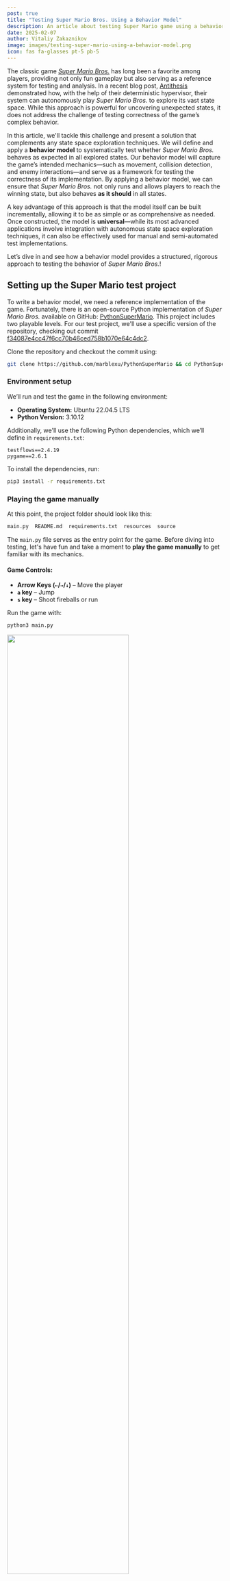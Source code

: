 ```yaml
---
post: true
title: "Testing Super Mario Bros. Using a Behavior Model"
description: An article about testing Super Mario game using a behavior model. 
date: 2025-02-07
author: Vitaliy Zakaznikov
image: images/testing-super-mario-using-a-behavior-model.png
icon: fas fa-glasses pt-5 pb-5
---
```


The classic game [*Super Mario Bros.*](https://en.wikipedia.org/wiki/Super_Mario_Bros.) has long been a favorite among players, providing not only fun gameplay but also serving as a reference system for testing and analysis. In a recent blog post, [Antithesis](https://antithesis.com/blog/sdtalk/) demonstrated how, with the help of their deterministic hypervisor, their system can autonomously play *Super Mario Bros.* to explore its vast state space. While this approach is powerful for uncovering unexpected states, it does not address the challenge of testing correctness of the game’s complex behavior.  

In this article, we'll tackle this challenge and present a solution that complements any state space exploration techniques. We will define and apply a **behavior model** to systematically test whether *Super Mario Bros.* behaves as expected in all explored states. Our behavior model will capture the game’s intended mechanics—such as movement, collision detection, and enemy interactions—and serve as a framework for testing the correctness of its implementation. By applying a behavior model, we can ensure that *Super Mario Bros.* not only runs and allows players to reach the winning state, but also behaves **as it should** in all states.<!-- more -->  

A key advantage of this approach is that the model itself can be built incrementally, allowing it to be as simple or as comprehensive as needed. Once constructed, the model is **universal**—while its most advanced applications involve integration with autonomous state space exploration techniques, it can also be effectively used for manual and semi-automated test implementations.  

Let’s dive in and see how a behavior model provides a structured, rigorous approach to testing the behavior of *Super Mario Bros.*!

## Setting up the Super Mario test project

To write a behavior model, we need a reference implementation of the game. Fortunately, there is an open-source Python implementation of *Super Mario Bros.* available on GitHub: [PythonSuperMario](https://github.com/marblexu/PythonSuperMario). This project includes two playable levels. For our test project, we'll use a specific version of the repository, checking out commit [f34087e4cc47f6cc70b46ced758b1070e64c4dc2](https://github.com/marblexu/PythonSuperMario/commit/f34087e4cc47f6cc70b46ced758b1070e64c4dc2).

Clone the repository and checkout the commit using:

```bash
git clone https://github.com/marblexu/PythonSuperMario && cd PythonSuperMario && git checkout f34087e4cc47f6cc70b46ced758b1070e64c4dc2
```

### Environment setup

We’ll run and test the game in the following environment:

- **Operating System:** Ubuntu 22.04.5 LTS
- **Python Version:** 3.10.12

Additionally, we'll use the following Python dependencies, which we’ll define in `requirements.txt`:

```text
testflows==2.4.19
pygame==2.6.1
```

To install the dependencies, run:

```bash
pip3 install -r requirements.txt
```

### Playing the game manually

At this point, the project folder should look like this:

```bash
main.py  README.md  requirements.txt  resources  source
```

The `main.py` file serves as the entry point for the game. Before diving into testing, let's have fun and take a moment to **play the game manually** to get familiar with its mechanics.

#### **Game Controls:**
- **Arrow Keys (`←`/`→`/`↓`)** – Move the player  
- **`a` key** – Jump  
- **`s` key** – Shoot fireballs or run  

Run the game with:

```bash
python3 main.py
```

<div class="text-center">
<img style="width: 75%" src="/images/testing-super-mario-using-a-behavior-model-pic-1.gif">
<div class="text-secondary text-bold"><br>Super Mario: Playing the game manually</div>
</div><br>

## Understanding the game architecture

Before we can integrate *PythonSuperMario* for testing, we need a basic understanding of its architecture. The game's execution starts in [source/main.py](https://github.com/marblexu/PythonSuperMario/blob/master/source/main.py), where the [main()](https://github.com/marblexu/PythonSuperMario/blob/master/source/main.py#L8) function initializes the game structure:

```python
def main():
    game = tools.Control()
    state_dict = {c.MAIN_MENU: main_menu.Menu(),
                  c.LOAD_SCREEN: load_screen.LoadScreen(),
                  c.LEVEL: level.Level(),
                  c.GAME_OVER: load_screen.GameOver(),
                  c.TIME_OUT: load_screen.TimeOut()}
    game.setup_states(state_dict, c.MAIN_MENU)
    game.main()
```

### Game as a state machine

The game is implemented as an explicit **state-driven system**, where different **states** represent major phases of execution. These include:

- **[MAIN_MENU](https://github.com/marblexu/PythonSuperMario/blob/master/source/states/main_menu.py#L9)** – The game's main menu.
- **[LOAD_SCREEN](https://github.com/marblexu/PythonSuperMario/blob/master/source/states/load_screen.py#L7)** – The load screen.
- **[LEVEL](https://github.com/marblexu/PythonSuperMario/blob/master/source/states/level.py#L11)** – The active gameplay state where the player interacts with the game world.
- **[GAME_OVER](https://github.com/marblexu/PythonSuperMario/blob/master/source/states/load_screen.py#L39)** – The state when the player loses all lives.
- **[TIME_OUT](https://github.com/marblexu/PythonSuperMario/blob/master/source/states/load_screen.py#L50)** – The state when the level timer runs out (a type of load screen).

<div class="text-center">
<img style="width: 75%" src="/images/testing-super-mario-using-a-behavior-model-pic-2.png">
<div class="text-secondary text-bold"><br>Super Mario: State Classes</div>
</div><br>


Each of these is a subclass of the [State class](https://github.com/marblexu/PythonSuperMario/blob/master/source/tools.py#L15), which implements the state machine architecture. The transitions between states are managed using the [`next` attribute](https://github.com/marblexu/PythonSuperMario/blob/master/source/tools.py#L20), which determines the upcoming game state.

### The actual game states

However, these states are actually not states but represent clusters of **states**, each of which contains its own **actual states**. These **actual states** are defined by the specific values of the attributes of these `State` classes. You can think of them like shown in the following diagram. However, the transition edges between states are relative. In the real system, we don't really know which transitions are possible. Some of these transitions might be a bug!

<div class="text-center">
<img style="width: 75%" src="/images/testing-super-mario-using-a-behavior-model-pic-3.png">
<div class="text-secondary text-bold"><br>Super Mario: Clusters of States (transition lines are random)</div>
</div><br>

#### The MAIN_MENU state class

For example, the **[MAIN_MENU](https://github.com/marblexu/PythonSuperMario/blob/master/source/states/main_menu.py#L9)** `State class` defines many states, determined by its attributes, such as:

- **`persist`** – Stores persistent game information that is [passed between states](https://github.com/marblexu/PythonSuperMario/blob/master/source/tools.py#L62) during transitions. It contains:
  - `COIN_TOTAL`, `SCORE`, `LIVES`, `TOP_SCORE`, `CURRENT_TIME`, `LEVEL_NUM`, `PLAYER_NAME`
- **`game_info`** – Holds the current game's information (set equal to `persist`).
- **`overhead_info`** – Manages the display of overhead game information, initialized as an instance of the `Info` class with `game_info` and `MAIN_MENU` as parameters.
- **`viewport`** – Manages the visible portion of the game world in the main menu.
- **`background`** – Handles the background setup for the main menu; initialized in the `setup_background()` method.
- **`player_list` and `player_index`** – Represent the selectable player characters in the main menu; initialized in the `setup_player()` method.
- **`cursor`** – Manages the menu selection cursor; initialized in the `setup_cursor()` method.

These attributes are primarily initialized in the [`startup()` method](https://github.com/marblexu/PythonSuperMario/blob/master/source/states/main_menu.py#L21), which is called when the `Menu` class is instantiated.

A crucial detail to note is that **the game does not have just five states**! In reality, the number of possible states is far greater because each `State` class has multiple attributes whose values define distinct actual states. 

> Don't be misled by the class name `State`, which can create confusion—it does not represent a singular game state but rather a structure that implements multiple possible states through its attributes.

Understanding this distinction is key to bridging the gap between the code and the state machine representation of the system under test. Effective testing relies on exploring as many states and transitions of this state machine as possible to ensure comprehensive coverage.


#### The LEVEL state class

The **MAIN_MENU** `State class` has a lot of attributes, but as expected the **[LEVEL](https://github.com/marblexu/PythonSuperMario/blob/master/source/states/level.py#L11)** `State class` that implements the actual
gameplay is even more complex as can be judged by its [startup() method](https://github.com/marblexu/PythonSuperMario/blob/master/source/states/level.py#L16) which initializes this class and sets the attributes that implements possible state that this class implements.

```python
 def startup(self, current_time, persist):
    self.game_info = persist
    self.persist = self.game_info
    self.game_info[c.CURRENT_TIME] = current_time
    self.death_timer = 0
    self.castle_timer = 0
    
    self.moving_score_list = []
    self.overhead_info = info.Info(self.game_info, c.LEVEL)
    self.load_map()
    self.setup_background()
    self.setup_maps()
    self.ground_group = self.setup_collide(c.MAP_GROUND)
    self.step_group = self.setup_collide(c.MAP_STEP)
    self.setup_pipe()
    self.setup_slider()
    self.setup_static_coin()
    self.setup_brick_and_box()
    self.setup_player()
    self.setup_enemies()
    self.setup_checkpoints()
    self.setup_flagpole()
    self.setup_sprite_groups()
```

Here's a brief overview of its key functions:

* **Initialize Game Information**: It assigns the `persist` dictionary to both `self.game_info` and `self.persist`, ensuring that persistent game data is maintained and can be passed across states.

* **Reset Timers**: Adds and initializes `death_timer` and `castle_timer` to `0`, preparing these timers for the level.

* **Initialize Overhead Display Information**: Sets up the overhead display information for the level.

* **Load Level Assets**: It calls several setup methods to load and initialize various level components, including:

    * `load_map()`: Loads the level map data.
    * `setup_background()`: Prepares the background graphics.
    * `setup_maps()`: Configures additional map settings.
    * `setup_collide()`: Sets up collision detection for ground and steps.
    * `setup_pipe()`: Initializes pipes within the level.
    * `setup_slider()`: Sets up sliding platforms or elements.
    * `setup_static_coin()`: Places static coins in the level.
    * `setup_brick_and_box()`: Configures bricks and boxes.
    * `setup_player()`: Initializes the player character.
    * `setup_enemies()`: Spawns enemies in the level.
    * `setup_checkpoints()`: Establishes checkpoints for progress tracking.
    * `setup_flagpole()`: Sets up the flagpole at the end of the level.
    * `setup_sprite_groups()`: Organizes sprites into groups for efficient management. Where a **sprite** is a 2D image or animation used in video games to represent characters, objects, and other visual elements. 

By executing these steps, the startup method ensures that all necessary components and settings are properly initialized defining the initial state, allowing the level to function correctly within the game.
The large number of possible states allowed by the **LEVEL** `State class` is what makes testing
the game a challenge. Nonetheless, the state-driven architecture of the game is clearly evident. 

The game's state-driven code architecture is well-aligned with **behavior model-based testing**, where **behavior** is defined as a sequence of states. Our model will compute the expected values in the **current state** based on the sequence of **previous states** (the system’s history). By leveraging this structure, we can systematically validate that the game behaves as intended as the game transitions between states.

> Note that state machine representation applies in general to any software even when the implementation
is not explicitly defined using state-driven code.

### The game loop and state transitions

The transition of game states is handled by the [`Control` class](https://github.com/marblexu/PythonSuperMario/blob/master/source/tools.py#L35), which defines the frames per second (FPS) — the theoretical [frequency](https://github.com/marblexu/PythonSuperMario/blob/master/source/tools.py#L78) at which the game loop executes.

The [game loop](https://github.com/marblexu/PythonSuperMario/blob/master/source/tools.py#L73) itself is very simple as shown below:

```python
    def main(self):
        while not self.done:
            self.event_loop()
            self.update()
            pg.display.update()
            self.clock.tick(self.fps)
```

The game loop operates in discrete time steps, where each tick of the clock produces a new frame. The FPS value determines the number of frames generated per second, with each frame representing the game's state at a specific point in time. While the game might appear to run continuously, it is actually discrete, advancing in small, well-defined steps. Here is a graphical representation of the loop’s actions along with their descriptions:

<div class="text-center">
<img style="width: 75%" src="/images/testing-super-mario-using-a-behavior-model-pic-4.png">
<div class="text-secondary text-bold"><br>Super Mario: Game Loop</div>
</div><br>

This is crucial for testing because the game’s behavior at any moment is fully determined by the current frame state. Therefore, testing must account for the fact that all animations, inputs, and events are processed frame-by-frame, and a **behavior model** must accurately observe and validate the correctness of the state for each frame.

## Wiring up test actions

Now, having good understanding of the underlying game code architecture,
we are ready to wire up test actions that we'll enable us to test the game.
Let's compile a list of actions that we need for testing!

### Starting and stopping the game

For obvious reasons the first test action is to be able to start and stop the game.
When we start the game, we also want to be able to wait for the game
to be ready to play which means that we want to pass the `MAIN_MENU` states and
enter the first `LEVEL` state. It also makes sense to always cleanly
stop the game using `pygame.quit()` call, so we'll define this action as
a [Given with yield](https://testflows.com/handbook/#Given-With-yield) step that supports combining setup and clean up in one step.  

Most of the code to implement this action will be similar to the game's [main() function found in source/main.py](https://github.com/marblexu/PythonSuperMario/blob/master/source/main.py#L8). We'll just add `yield`ing the game's object, clean up using `pygame.quit()` call and call to `wait_ready(game)` to enter playable state with the default Mario player selected. The stubs for the `start()` and `wait_ready()` actions will be the following: 

```python
@TestStep(When)
def wait_ready(self, game, seconds=3):
    """Wait for game to be loaded and ready."""
    pass

@TestStep(Given)
def start(self, ready=True):
    """Start the game and wait for it to be ready."""
    pass
```

### Controlling the game

When we actually try implementing the above actions, we'll quickly come to a realization that the default game's [**`Control` class**](https://github.com/marblexu/PythonSuperMario/blob/master/source/tools.py#L35) will need to be modified to allow testing the game
at frame by frame level. This is because we need the ability to do the following:

- Control and capture **frame-by-frame game states**, advancing and storing states for validation.
- Manage **keypress events**, allowing programmatic as well as manual control of the player.
- Detect **objects** visible on the screen as well as overlay custom graphics for easy debugging.

We'll accomplish this using the custom **`Control` class** that will use the original class as the base, and create the new **`Vision` class** (from `vision.py`) to handle graphical object detection and overlaying on the screen.

Here is shortened version of custom **`Control` class** `__init__` method that adds extra attributes:

- **`fps`** ability to set custom frame rate
- **`keys`** set to our custom **`Keys` class** to store and look up pressed keys
- **`vision`** instance of the **`Vision` class** to detect objects draw on the screen
- **`behavior`** list of frame states, previous and current, that tests and **behavior model** can use
- **`play`** handle to the generator function that allows to control game advancement at the frame level
- **`manual`** flag to enable manual game play inside a test that we'll use to allow manual testing of the **behavior model**

```python
class Control(tools.Control):
    def __init__(self, fps=60, *args, **kwargs):
        super().__init__(*args, **kwargs)
        self.fps = fps
        self.keys = Keys()
        self.vision = Vision(self)
        self.behavior = []
        self.play = None
        self.manual = False
```

The other important part is the customized **`main()` method**
that is converted to a generator to control the game loop and
advance it step by step using the **[next](https://docs.python.org/3/library/functions.html#next)** function applied
to the **`play`** attribute that stores the generator object.
Therefore, **`next(game.play)`** will allow us move the game to the next frame.
It also calls the **`Vision` class** instance's **`detect()` method** to detect
currently visible game objects as well as creates and appends the new **`BehaviorState`** to the **`behavior` list** to store previous
and current frame states. 

```python
    def main(self):
        """Main game loop."""
        def _main():
            while not self.done:
                self.event_loop()
                self.update()
                self.vision.detect()
                self.behavior.append(
                    BehaviorState(self.keys, self.vision.boxes, self.vision.viewport)
                )
                yield self
                pg.display.update()
                self.clock.tick(self.fps)
        self.play = _main()
```

The above **`Control` class** allows us to implement the **`play()` action** below
where we can advance the game either by specifying time in seconds
or the number of frames.

```python
def play(game, seconds=1, frames=None):
    """Play the game for the specified number seconds or frames."""
    if frames is None:
        frames = seconds * game.fps

    for i in range(frames):
        next(game.play)
```

### Detecting game objects and drawing boxes around them

Ability to detect game objects and their positions is critical to game testing. To make games interesting they have quite a variety of them and *Super Mario Bros.* is no exception. We've already seen that in the **`Control` class** we've added **`vision` attribute** set to an instance of the **`Vision` class**. The **`Vision` class** is exactly what implements object detection as well as ability to draw on a screen that can be used in debugging our tests. 

Here is the **`__init__` method** of the class: 

```python
class Vision:
    """Gave vision."""
    def __init__(self, game):
        self.game = game
        self.boxes = {}
        self.viewport = pg.Rect(0, 0, 0, 0)
```

It only has three attributes:

- **`game`** - a handle to the game's **`Control` object** (used for convenience)
- **`boxes`** - stores the detected game objects. It is called *boxes* because the bounds of each object in the game is defined by a rectangular box or specifically **[pygame.Rect](https://www.pygame.org/docs/ref/rect.html)** object which defines the position of the object in the game.
- **`viewport`** - stores an object that defines the chunk of the game level that can be currently seen on the screen

The method that is responsible for object detects is called the **`detect()`**.

```python
   def detect(self):
        """Detect visible game elements."""
        self.boxes = self.get_visible()
        if self.boxes:
            self.viewport = self.game.state.viewport
        return self
```

It is very simple as the heavy lifting is done in the **`get_visible()` method**
which returns a list of visible elements in the current viewport. If any object
was detected then the **`viewport`** attribute is set to the current viewport.

In order to obtain the list of visible objects, the **`get_visible()` method**
introspects the **`self.game.state`** and pull out any attribute
that is of **[pygame.sprite.Sprite](https://www.pygame.org/docs/ref/sprite.html#pygame.sprite.Sprite)** or **[pygame.sprite.Group](https://www.pygame.org/docs/ref/sprite.html#pygame.sprite.Group)** type. Where in PyGame, the **sprite.Sprite** is used for visible game objects and **sprite.Group** is used for holding and managing a group of Sprite objects.

The detected objects are saved in **`boxes`** attribute of the **`BehaviorState` objects** which are added to the **`game.behavior` attribute** which holds a list of them.

All this machinery is used to implement the **`get_elements`** and **`get_element`**
actions. 

```python
def get_elements(game, name, frame=-1):
    """Get elements by name in the specified frame, default: -1 (current frame)."""
    return game.behavior[frame].boxes[name]
```

```python
def get_element(game, name, frame=-1):
    """Get element by name in the specified frame, default: -1 (current frame)."""
    return get_elements(game, name, frame)[0]
```

For easier visual debugging, the **`Vision` class** also provides the **`overlay()` method** that can be used to draw boxes around elements. For example,
we can draw a colored box around Mario to visually mark its detected position in the test. The **`overlay`** action then just provides a convenient wrapper
around calling this method.

```python
def overlay(game, elements, color=Vision.color["red"]):
    """Overlay boxes around elements on the screen."""
    game.vision.overlay(boxes=[element.box for element in elements], color=color)
```


### Simulating keypresses

The last set of actions are for controlling keypresses supported by the game.
A single key press consists of posting `KEYDOWN` and `KEYUP` events.
We also need the ability to keep the key down for some period of time and
therefore the low-level **`simulate_keypress`** is implemented as context manager. 

```python
@contextmanager
def simulate_keypress(key):
    """Simulate a key press and release event for the given key."""
    pg.event.post(pg.event.Event(pg.KEYDOWN, key=key))
    yield
    pg.event.post(pg.event.Event(pg.KEYUP, key=key))
```

Using the **`simulate_keypress`** low-level action we can implement all necessary
player actions such as pressing:

- **Enter** key (activate selection like when selecting a player type)

  ```python
  def press_enter():
     """Press the enter key."""
     return simulate_keypress(key=keys["enter"])
  ```

- **`→` (right)** key (move right)

  ```python
  def press_right():
      """Press the right arrow key."""
      return simulate_keypress(key=keys["right"])
  ```

- **`←` (left)** key (move left)

  ```python
  def press_left():
      """Press the left arrow key."""
      return simulate_keypress(key=keys["left"])
  ```

- **`↓` (down)** key (move down like when entering a pipe)

  ```python
  def press_down():
      """Press the down arrow key."""
      return simulate_keypress(key=keys["down"])
  ```

- **`a` (up)** key (short or, if pressed continously, long jump)

  ```python
  def press_jump():
      """Press the jump key."""
      return simulate_keypress(key=keys["jump"])
  ```

- **`s` (action)** key - (perform an action like running or throwing a fireball)

  ```python
  def press_action():
      """Press the action key."""
      return simulate_keypress(keys["action"])
  ```


## Checking basic movements using classical auto tests

With all these test actions in hand we are ready to start testing.
First, we can write a few simple classic tests and then off we go to developing
a **behavior model** that we can use with manual, semi-automated, or any sort of automated testing.

### Moving right test

Alright, let’s kick things off with a simple but essential test: checking if Mario — called the **`player`** element in the game — actually moves **right** when we press the right key. Because let’s be honest, if Mario can’t move right, "Houston we got a problem"!

Here is our simple plan for the test:

1. **Start the game** – Enter the level starting state.
2. **Get Mario’s starting position** – Where is he standing before we do anything?
3. **Press the right key** – Hold it for **one second**.
4. **Check where Mario ended up** – Where is Mario standing now?
5. **Verify the result** – If his **x-coordinate increased**, he did moved right! 🎉

Here is the test code that uses our handy test actions:

```python
@TestScenario
def scenario(self):
    """Check Mario can move right."""

    with Given("start the game"):
        game = actions.game.start()

    with And("get Mario's start position"):
        mario_start = actions.game.get_element(game, "player")

    with When("press the right key for 1 second"):
        with actions.game.press_right():
            actions.game.play(game, seconds=1)

    with And("get Mario's end position"):
        mario_end = actions.game.get_element(game, "player")

    with Then("check Mario moves right"):
        assert mario_end.box.x > mario_start.box.x, error()
```

If Mario **doesn’t move**, we’ll know something’s off. But if everything works, our test passes. Here's a video of this test in action with the red boxes added to Mario's start and end positions for visual confirmation.

<div class="text-center">
<img style="width: 75%" src="/images/testing-super-mario-using-a-behavior-model-pic-5.gif">
<div class="text-secondary text-bold"><br>Super Mario: Move Right Classic Test</div>
</div><br>

### Moving left test

Similarly, we can easily implement a test to check if Mario moves **left** when
we press the left key. However, before we add another test, I'll update my main
**`Feature`** module and move starting the game step there so that we don't have
to start and stop the game for each test. My feature will now look like this:

```python
@TestFeature
def regression(self):
    """Run tests for the Super Mario Bros. game."""

    with Given("start the game"):
        self.context.game = actions.game.start()

    Scenario(run=load("tests.move_right", "scenario"))
    Scenario(run=load("tests.move_left", "scenario"))
```

Again, the important part is that I'll share the game between my two tests.
As expected, the moves **left** test is similar to the moves **right** test as shown below.

```python
@TestScenario
def scenario(self):
    """Check Mario can move left in the game."""
    game = self.context.game

    with Given("get Mario's start position"):
        mario_start = actions.game.get_element(game, "player")

    with When("press the left key for 1 second"):
        with actions.game.press_left():
            actions.game.play(game, seconds=1)

    with And("get Mario's end position"):
        mario_end = actions.game.get_element(game, "player")

    with Then("check Mario moves left"):
        assert mario_end.box.x < mario_start.box.x, error()
```

Here is a video of the test:

<div class="text-center">
<img style="width: 75%" src="/images/testing-super-mario-using-a-behavior-model-pic-6.gif">
<div class="text-secondary text-bold"><br>Super Mario: Move Left Classic Test</div>
</div><br>

However, now that we share the game between two tests we see that while
move **left** test is working and passing, Mario does not move to the left the same
distance as he did in our moves **right** test. Why? Well, because the game is not
in the starting state and Mario has some velocity given by the moves **right** test before we press the left key in our move **left** test! So, this is interesting
and shows that by adding optimization of sharing the same instance of the game between tests our tests have different initial states. Therefore, our moves **left** test is actually a **moves-left-after-moving-right** test. The only reason why our
assertion is passing is that it tests for a very broad proposition of the **x-coordinate** being larger or smaller based on the direction of the movement.

### Jumping test

By now you get the idea of how classical tests can be written. But for fun, I can't resist, so let's quickly look at the **jump** test. We'd love to see Mario jump!

Here is the test when we press the jump key for 1 second and then assert
that the end **y-coordinate** is smaller that the start **y-coordinate**.
Why? Because screen's **y-coordinates** start at 0 on the top and increase going down. 

```python
@TestScenario
def scenario(self):
    """Check Mario can jump in the game."""
    game = self.context.game

    with Given("get Mario's start position"):
        mario_start = actions.game.get_element(game, "player")

    with When("press the jump key for 1 second"):
        with actions.game.press_jump():
            actions.game.play(game, seconds=1)

    with And("get Mario's end position"):
        mario_end = actions.game.get_element(game, "player")

    with Then("check Mario moves up"):
        assert mario_end.box.y < mario_start.box.y, error()
```

Here is the video of the test:

<div class="text-center">
<img style="width: 75%" src="/images/testing-super-mario-using-a-behavior-model-pic-7.gif">
<div class="text-secondary text-bold"><br>Super Mario: Jump For 1 Second Classic Test</div>
</div><br>

Wait, but the Mario's end position looks like is a ground level because he
hits the left level boundary because he had an initial left velocity (because of the previous move **left** test) and moreover the jump movement does not mean that
Mario will stay up in the air if we press the jump key for some time.
Press it long enough and Mario will be pulled by the game's physics (the gravity)
back down! So why does the test pass? It just happens that the end position
is 2 y-pixels off from the starting position. This means that testing the jump move is tricky! The behavior is actually more complex. Also, note that Mario is jumping to the left because of the velocity in the left direction given by the previous move **left**
test. This means that there is x or y velocity that needs to be considered, and the gravity pull causes Mario's position in the air to change. This behavior is more complex that one would initially would think.

Having identified these issues, but still wanting to keep our assertion simple,
we modify test's action to hold the jump key for 0.2 seconds instead of 1.

```python
        with When("press the jump key for 0.2 seconds"):
            with actions.game.press_jump():
                actions.game.play(game, seconds=0.2)
```

Here is what we have now:

<div class="text-center">
<img style="width: 75%" src="/images/testing-super-mario-using-a-behavior-model-pic-8.gif">
<div class="text-secondary text-bold"><br>Super Mario: Jump For 0.2 Seconds Classic Test</div>
</div><br>

Our simple assertion will now pass with confidence! However, checking the complexity of
the full jumping move is non-trivial. Actually, if we think about the moves **right** and moves **left** tests they also did not account for initial position and velocity as well as any obstacles we could have run into or even being killed by the enemy!
This is what makes game testing so fun. The behavior is very interesting. Nonetheless, we've shown that we could make simple assertions work, and they are useful but are not precise enough to capture the game's physics of the movements.

## Underlying theory behind behavior models

Before we start writing our **behavior model** we need to understand its power and properties so knowing underlying theory will help to understand why it works and why it works well.
At its core, a **behavior model** is a practical method of describing how a system should behave using a programming language. The behavior that the model can model :) consists of two fundamental parts:

1. Assertions about expected transitions from one state to another
2. Assertions that some temporal properties hold 

The first part directly maps to the *transition relation* in formal state machine theory, which is typically expressed as a **predicate**. By the way, expressing state machines as a predicate-based transition relation is the foundation of tools like [TLA+](https://lamport.azurewebsites.net/tla/tla.html).

 The second part allows the model to assert that the system's behavior adheres to **time-dependent constraints**, meaning that certain properties must hold over a sequence of states rather than just in one state. The reason why a **behavior model** can also cover temporal properties is because it has access to a sequence of previous states (the history) and  unlike simple state transitions, which only check if the system moves correctly from one state to the next, **temporal properties** require considering the **history of states** leading up to the current moment.

### Expressing transition relations

The first key component of the model is the ability to define the **transition relation** {% katex %}R{% endkatex %}, which describes how the system moves from one state to the next. This relation can be **expressed as a predicate**.

> A **predicate** is a logical statement that contains variables and **becomes a proposition** when specific values are assigned to those variables.

In mathematical terms, the transition relation is defined as:

> {%katex%} R(s, s') \equiv \bigvee_{i=0}^n \varphi_i(s, s') {%endkatex%}

This means that the transition relation {%katex%}R{%endkatex%} is a **logical OR** of different predicate functions

> {% katex %}\varphi_i(s, s'){% endkatex %}

where each predicate function specifies how the system transitions from a given state {%katex%}s{%endkatex%} to the next state {%katex%}s'{%endkatex%}. 

If mathematical notation feels intimidating, this can be understood in Python as a collection of independent transition rules:

```python
def R(s, s_prime):
    return phi_0(s, s_prime) or phi_1(s, s_prime) or ... or phi_n(s, s_prime)
```

### Expressing temporal properties

The second key feature of behavior models is that they have access to the **full sequence of previous states**, not just the current state. This allows them to express **temporal properties**—rules that depend not only on the present state but also on **how the system arrived at that state**.

For example, a behavior model can assert properties such as:

* *"Mario must have collected a mushroom before transforming into Super Mario."*
* *"If Mario has invincibility, it should last for exactly 10 seconds."*
* *"An enemy must first appear on-screen before it can interact with Mario."*

These properties go beyond simple state-to-state transitions and encode **history-dependent behaviors**, which are essential in real-world systems.

### Behavior models are scalable!

Composability of transition relations and temporal properties allows partial models.
A key advantage of the transition relation {% katex %}R{% endkatex %} is that **behavior models can be built incrementally**! Since the transition relation is expressed as a **disjunction (OR) of multiple predicates**, each individual {% katex %}\varphi_i(s, s'){% endkatex %} can be modeled **separately**, without needing the full system behavior upfront.

Additionally, each predicate {% katex %}\varphi_i(s, s'){% endkatex %} is itself composed of **smaller conjunctive conditions** (logical AND statements), which describe:

* **Preconditions** – What must be true before the transition.
* **State updates** – How variables change in the next state.

This means that:

> * The behavior model can partially capture some predicates and still remain valid.
> * The model’s accuracy can be incrementally improved by adding or refining transition predicates.
> * Even an **incomplete model** can still detect deviations, allowing for **flexible testing**.

The same applies to **temporal properties**, which can also be combined using **disjunction (OR)**. This means we can incrementally add temporal constraints as needed, without requiring a complete specification upfront. For example:
We may initially check that *Mario becomes invincible after touching a star*.
Later, we can refine the model by adding a time constraint that ensures invincibility *lasts exactly 10 seconds*. Further refinements could add a rule that *Mario must flash before invincibility wears off*.

By refining the model over time, we can **improve its accuracy incrementally**, without requiring a complete specification upfront. This **makes behavior-model-based testing scalable**, allowing the model to be as simple or as complex as needed to match the system’s actual behavior.

## Finally, let's write the behavior model

## Modeling movement

## Plugging the model into our classic tests

## Testing the model using manual test

## Modeling collision detection

## Modeling enemy interaction

## So, is the autonomous state exploration enough?

## Conclusion

